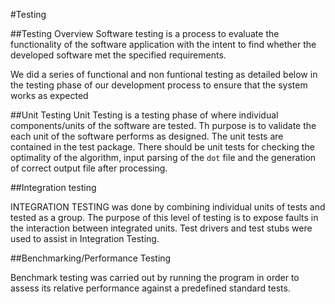 #Testing


##Testing Overview
Software testing is a process to evaluate the functionality of the software application with the intent to find whether the developed software met the specified requirements.

We did a series of functional and non funtional testing as detailed below in the testing phase of our development process to ensure that the system works as expected 


##Unit Testing
Unit Testing is a testing phase of where individual components/units of the software are tested. Th purpose is to validate the 
each unit of the software performs as designed. The unit tests are contained in the test package. There should be unit tests for 
checking the optimality of the algorithm, input parsing of the ``dot`` file and the generation of correct output file after processing.
 


##Integration testing

INTEGRATION TESTING was done by combining individual units of tests and tested as a group. The purpose of this level of testing is to expose faults in the interaction between integrated units. Test drivers and test stubs were used to assist in Integration Testing.


##Benchmarking/Performance Testing

Benchmark testing was carried out by running the program in order to assess
its relative performance against a predefined standard tests.

